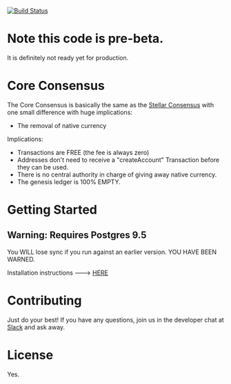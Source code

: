 [![Build Status](https://travis-ci.org/stellar/stellar-core.svg?branch=auto)](https://travis-ci.org/stellar/stellar-core)

# Note this code is pre-beta. 
It is definitely not ready yet for production.
 
# Core Consensus

The Core Consensus is basically the same as the [Stellar Consensus](http://www.stellar.org/galaxy) with one small difference with huge implications:

- The removal of native currency

Implications:

- Transactions are FREE (the fee is always zero)
- Addresses don't need to receive a "createAccount" Transaction before they can be used.
- There is no central authority in charge of giving away native currency.
- The genesis ledger is 100% EMPTY.

# Getting Started

## Warning: Requires Postgres 9.5

You WILL lose sync if you run against an earlier version. YOU HAVE BEEN WARNED.

Installation instructions ---> [HERE](https://github.com/buhrmi/core/blob/master/INSTALL.md)
 

# Contributing

Just do your best! If you have any questions, join us in the developer chat at [Slack](https://stellar-public.slack.com/messages/dev/) and ask away.

# License

Yes.
